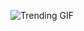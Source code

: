 
<!-- GIF_SECTION -->
![Trending GIF](https://media1.giphy.com/media/v1.Y2lkPThiYjIxNzcyNnZ3ZHVwc2U2NW95MnFhdXZueGZrbWkwc3lwZGw2YW5pNGY2endhayZlcD12MV9naWZzX3NlYXJjaCZjdD1n/aQ6ya20vAFJdUH3M5D/giphy.gif)
<!-- END_GIF_SECTION -->
